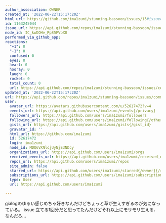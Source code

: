 ```yaml
---
author_association: OWNER
created_at: '2022-06-22T15:17:20Z'
html_url: https://github.com/ima1zumi/stunning-bassoon/issues/13#issuecomment-1163245044
id: 1163245044
issue_url: https://api.github.com/repos/ima1zumi/stunning-bassoon/issues/13
node_id: IC_kwDOHe_Pp85FVbX0
performed_via_github_app: 
reactions:
  "+1": 0
  "-1": 0
  confused: 0
  eyes: 0
  heart: 0
  hooray: 0
  laugh: 0
  rocket: 0
  total_count: 0
  url: https://api.github.com/repos/ima1zumi/stunning-bassoon/issues/comments/1163245044/reactions
updated_at: '2022-06-22T15:17:20Z'
url: https://api.github.com/repos/ima1zumi/stunning-bassoon/issues/comments/1163245044
user:
  avatar_url: https://avatars.githubusercontent.com/u/52617472?v=4
  events_url: https://api.github.com/users/ima1zumi/events{/privacy}
  followers_url: https://api.github.com/users/ima1zumi/followers
  following_url: https://api.github.com/users/ima1zumi/following{/other_user}
  gists_url: https://api.github.com/users/ima1zumi/gists{/gist_id}
  gravatar_id: ''
  html_url: https://github.com/ima1zumi
  id: 52617472
  login: ima1zumi
  node_id: MDQ6VXNlcjUyNjE3NDcy
  organizations_url: https://api.github.com/users/ima1zumi/orgs
  received_events_url: https://api.github.com/users/ima1zumi/received_events
  repos_url: https://api.github.com/users/ima1zumi/repos
  site_admin: false
  starred_url: https://api.github.com/users/ima1zumi/starred{/owner}{/repo}
  subscriptions_url: https://api.github.com/users/ima1zumi/subscriptions
  type: User
  url: https://api.github.com/users/ima1zumi

---
```

gialogのゆるい感じめちゃ好きなんだけどちょっと草が生えすぎるのが気になっている。
issue 立てる1回分だと思ってたんだけどそれ以上にモリモリ生える、なんだろ…